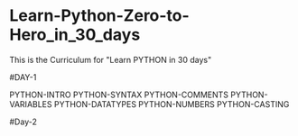 # Learn-Python-Zero-to-Hero_in_30_days
This is the Curriculum for "Learn PYTHON in 30 days"

#DAY-1

PYTHON-INTRO
PYTHON-SYNTAX
PYTHON-COMMENTS
PYTHON-VARIABLES
PYTHON-DATATYPES
PYTHON-NUMBERS
PYTHON-CASTING

#Day-2

